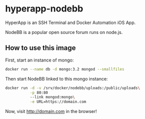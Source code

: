 # hyperapp-nodebb

HyperApp is an SSH Terminal and Docker Automation iOS App.

NodeBB is a popular open source forum runs on node.js.


## How to use this image

First, start an instance of mongo:

```bash
docker run --name db -d mongo:3.2 mongod --smallfiles
```

Then start NodeBB linked to this mongo instance:

```bash
docker run -d -v /srv/docker/nodebb/uploads:/public/uploads\
           -p 80:80
           --link mongod:mongo\
           -e URL=https://domain.com
```

Now, visit http://domain.com in the browser!
